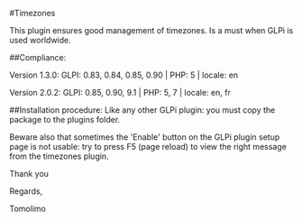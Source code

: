 #Timezones

This plugin ensures good management of timezones. Is a must when GLPi is used worldwide.

##Compliance:

Version 1.3.0:
GLPI: 0.83, 0.84, 0.85, 0.90 | PHP: 5 | locale: en

Version 2.0.2:
GLPI: 0.85, 0.90, 9.1 | PHP: 5, 7 | locale: en, fr

##Installation procedure:
Like any other GLPi plugin: you must copy the package to the plugins folder.

Beware also that sometimes the 'Enable' button on the GLPi plugin setup page is not usable: try to press F5 (page reload) to view the right message from the timezones plugin.

Thank you

Regards,

Tomolimo
